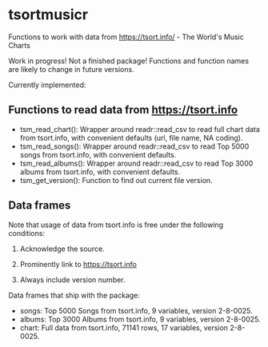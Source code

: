 # tsortmusicr
Functions to work with data from https://tsort.info/ - The World's Music Charts

Work in progress! Not a finished package! Functions and function names are likely to change in future versions. 

Currently implemented:

## Functions to read data from https://tsort.info

* tsm_read_chart(): Wrapper around readr::read_csv to read full chart data from tsort.info, with convenient defaults (url, file name, NA coding).
* tsm_read_songs(): Wrapper around readr::read_csv to read Top 5000 songs from tsort.info, with convenient defaults.
* tsm_read_albums(): Wrapper around readr::read_csv to read Top 3000 albums from tsort.info, with convenient defaults.
* tsm_get_version(): Function to find out current file version.

## Data frames

Note that usage of data from tsort.info is free under the following conditions:

1. Acknowledge the source.

2. Prominently link to https://tsort.info

3. Always include version number.

Data frames that ship with the package:

* songs: Top 5000 Songs from tsort.info, 9 variables, version 2-8-0025.
* albums: Top 3000 Albums from tsort.info, 9 variables, version 2-8-0025.
* chart: Full data from tsort.info, 71141 rows, 17 variables, version 2-8-0025.

